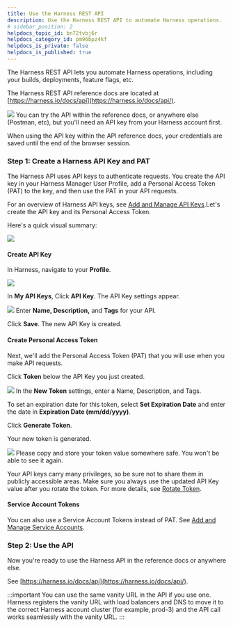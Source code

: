 ```yaml
---
title: Use the Harness REST API
description: Use the Harness REST API to automate Harness operations.
# sidebar_position: 2
helpdocs_topic_id: bn72tvbj6r
helpdocs_category_id: pm96bpz4kf
helpdocs_is_private: false
helpdocs_is_published: true
---
```


The Harness REST API lets you automate Harness operations, including your builds, deployments, feature flags, etc.

The Harness REST API reference docs are located at [https://harness.io/docs/api](https://harness.io/docs/api/).

![](./static/harness-rest-api-reference-08.png)
You can try the API within the reference docs, or anywhere else (Postman, etc), but you'll need an API key from your Harness account first.

When using the API key within the API reference docs, your credentials are saved until the end of the browser session.

### Step 1: Create a Harness API Key and PAT

The Harness API uses API keys to authenticate requests. You create the API key in your Harness Manager User Profile, add a Personal Access Token (PAT) to the key, and then use the PAT in your API requests.

For an overview of Harness API keys, see [Add and Manage API Keys](../../3_User-Management/7-add-and-manage-api-keys.md).Let's create the API key and its Personal Access Token.

Here's a quick visual summary:

![](./static/harness-rest-api-reference-09.gif)

#### Create API Key

In Harness, navigate to your **Profile**.

![](./static/harness-rest-api-reference-10.png)

In **My API Keys**, Click **API Key**. The API Key settings appear.

![](./static/harness-rest-api-reference-11.png)
Enter **Name, Description,** and **Tags** for your API.

Click **Save**. The new API Key is created.

#### Create Personal Access Token

Next, we'll add the Personal Access Token (PAT) that you will use when you make API requests.

Click **Token** below the API Key you just created.

![](./static/harness-rest-api-reference-12.png)
In the **New Token** settings, enter a Name, Description, and Tags.

To set an expiration date for this token, select **Set Expiration Date** and enter the date in **Expiration Date (mm/dd/yyyy)**.

Click **Generate Token**.

Your new token is generated.

![](./static/harness-rest-api-reference-13.png)
Please copy and store your token value somewhere safe. You won't be able to see it again.  
  
Your API keys carry many privileges, so be sure not to share them in publicly accessible areas. Make sure you always use the updated API Key value after you rotate the token. For more details, see [Rotate Token](../../3_User-Management/7-add-and-manage-api-keys.md#rotate-token).

#### Service Account Tokens

You can also use a Service Account Tokens instead of PAT. See [Add and Manage Service Accounts](../../3_User-Management/6-add-and-manage-service-account.md).

### Step 2: Use the API

Now you're ready to use the Harness API in the reference docs or anywhere else.

See [https://harness.io/docs/api](https://harness.io/docs/api/).


:::important
You can use the same vanity URL in the API if you use one. Harness registers the vanity URL with load balancers and DNS to move it to the correct Harness account cluster (for example, prod-3) and the API call works seamlessly with the vanity URL.
:::


